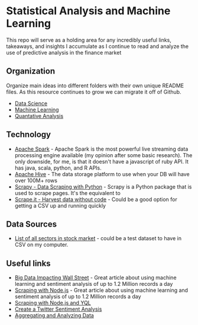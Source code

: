 Statistical Analysis and Machine Learning
===

This repo will serve as a holding area for any incredibly useful links, takeaways, and insights I accumulate as I continue to read and analyze the use of predictive analysis in the finance market


Organization
---

Organize main ideas into different folders with their own unique README files. As this resource continues to grow we can migrate it off of Github.

* [Data Science](https://github.com/igolden/stats-and-machine-learning/tree/master/data-science)
* [Machine Learning](https://github.com/igolden/stats-and-machine-learning/tree/master/machine-learning)
* [Quantative Analysis](https://github.com/igolden/stats-and-machine-learning/tree/master/quantatative-analysis)


Technology
---

* [Apache Spark](http://spark.apache.org/) - Apache Spark is the most powerful live streaming data processing engine available (my opinion after some basic research). The only downside, for me, is that it doesn't have a javascript of ruby API. It has java, scala, python, and R APIs.
* [Apache Hive](https://hive.apache.org/) - The data storage platform to use when your DB will have over 100M+ rows
* [Scrapy - Data Scraping with Python](http://doc.scrapy.org/en/latest/intro/overview.html) - Scrapy is a Python package that is used to scrape pages. It's the equivalent to 
* [Scrape.it - Harvest data without code](https://scrape.it/) - Could be a good option for getting a CSV up and running quickly


Data Sources
---

* [List of all sectors in stock market](http://biz.yahoo.com/p/) - could be a test dataset to have in CSV on my computer.



Useful links
---

* [Big Data Impacting Wall Street](http://radar.oreilly.com/2015/05/data-science-makes-an-impact-on-wall-street.html) - Great article about using machine learning and sentiment analysis of up to 1.2 Million records a day
* [Scraping with Node.js](https://scotch.io/tutorials/scraping-the-web-with-node-js) - Great article about using machine learning and sentiment analysis of up to 1.2 Million records a day
* [Scraping with Node.js and YQL](http://code.tutsplus.com/tutorials/web-scraping-with-node-js--net-25560)
* [Create a Twitter Sentiment Analysis](http://datascienceplus.com/how-to-create-a-twitter-sentiment-analysis-using-r-and-shiny/)
* [Aggregating and Analyzing Data](http://stats.stackexchange.com/questions/645/best-ways-to-aggregate-and-analyze-data)
